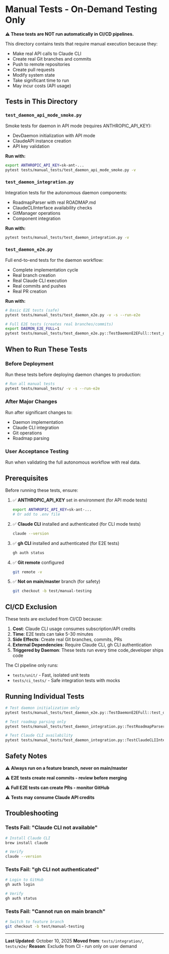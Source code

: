 # Manual Tests - On-Demand Testing Only

**⚠️ These tests are NOT run automatically in CI/CD pipelines.**

This directory contains tests that require manual execution because they:
- Make real API calls to Claude CLI
- Create real Git branches and commits
- Push to remote repositories
- Create pull requests
- Modify system state
- Take significant time to run
- May incur costs (API usage)

## Tests in This Directory

### `test_daemon_api_mode_smoke.py`
Smoke tests for daemon in API mode (requires ANTHROPIC_API_KEY):
- DevDaemon initialization with API mode
- ClaudeAPI instance creation
- API key validation

**Run with:**
```bash
export ANTHROPIC_API_KEY=sk-ant-...
pytest tests/manual_tests/test_daemon_api_mode_smoke.py -v
```

### `test_daemon_integration.py`
Integration tests for the autonomous daemon components:
- RoadmapParser with real ROADMAP.md
- ClaudeCLIInterface availability checks
- GitManager operations
- Component integration

**Run with:**
```bash
pytest tests/manual_tests/test_daemon_integration.py -v
```

### `test_daemon_e2e.py`
Full end-to-end tests for the daemon workflow:
- Complete implementation cycle
- Real branch creation
- Real Claude CLI execution
- Real commits and pushes
- Real PR creation

**Run with:**
```bash
# Basic E2E tests (safe)
pytest tests/manual_tests/test_daemon_e2e.py -v -s --run-e2e

# Full E2E tests (creates real branches/commits)
export DAEMON_E2E_FULL=1
pytest tests/manual_tests/test_daemon_e2e.py::TestDaemonE2EFull::test_daemon_full_implementation -v -s
```

## When to Run These Tests

### Before Deployment
Run these tests before deploying daemon changes to production:
```bash
# Run all manual tests
pytest tests/manual_tests/ -v -s --run-e2e
```

### After Major Changes
Run after significant changes to:
- Daemon implementation
- Claude CLI integration
- Git operations
- Roadmap parsing

### User Acceptance Testing
Run when validating the full autonomous workflow with real data.

## Prerequisites

Before running these tests, ensure:

1. ✅ **ANTHROPIC_API_KEY** set in environment (for API mode tests)
   ```bash
   export ANTHROPIC_API_KEY=sk-ant-...
   # Or add to .env file
   ```

2. ✅ **Claude CLI** installed and authenticated (for CLI mode tests)
   ```bash
   claude --version
   ```

3. ✅ **gh CLI** installed and authenticated (for E2E tests)
   ```bash
   gh auth status
   ```

4. ✅ **Git remote** configured
   ```bash
   git remote -v
   ```

4. ✅ **Not on main/master** branch (for safety)
   ```bash
   git checkout -b test/manual-testing
   ```

## CI/CD Exclusion

These tests are excluded from CI/CD because:

1. **Cost**: Claude CLI usage consumes subscription/API credits
2. **Time**: E2E tests can take 5-30 minutes
3. **Side Effects**: Create real Git branches, commits, PRs
4. **External Dependencies**: Require Claude CLI, gh CLI authentication
5. **Triggered by Daemon**: These tests run every time code_developer ships code

The CI pipeline only runs:
- `tests/unit/` - Fast, isolated unit tests
- `tests/ci_tests/` - Safe integration tests with mocks

## Running Individual Tests

```bash
# Test daemon initialization only
pytest tests/manual_tests/test_daemon_e2e.py::TestDaemonE2EFull::test_daemon_initialization -v

# Test roadmap parsing only
pytest tests/manual_tests/test_daemon_integration.py::TestRoadmapParserIntegration::test_parse_real_roadmap -v

# Test Claude CLI availability
pytest tests/manual_tests/test_daemon_integration.py::TestClaudeCLIIntegration::test_check_availability_real -v
```

## Safety Notes

⚠️ **Always run on a feature branch, never on main/master**

⚠️ **E2E tests create real commits - review before merging**

⚠️ **Full E2E tests can create PRs - monitor GitHub**

⚠️ **Tests may consume Claude API credits**

## Troubleshooting

### Tests Fail: "Claude CLI not available"
```bash
# Install Claude CLI
brew install claude

# Verify
claude --version
```

### Tests Fail: "gh CLI not authenticated"
```bash
# Login to GitHub
gh auth login

# Verify
gh auth status
```

### Tests Fail: "Cannot run on main branch"
```bash
# Switch to feature branch
git checkout -b test/manual-testing
```

---

**Last Updated**: October 10, 2025
**Moved from**: `tests/integration/`, `tests/e2e/`
**Reason**: Exclude from CI - run only on user demand

